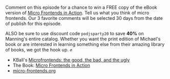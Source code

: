 Comment on this episode for a chance to win a FREE copy of the eBook version of [Micro Frontends in Action](https://www.manning.com/books/micro-frontends-in-action?query=Michael%20Geers). Tell us what you think of micro frontends. Our 3 favorite comments will be selected 30 days from the date of publish for this episode.

ALSO be sure to use discount code `podjsparty20` to save **40%** on Manning's entire catalog. Whether you want the print edition of Michael's book or are interested in learning something else from their amazing library of books, we got the hook up. ✊

- KBall's [Microfrontends: the good, the bad, and the ugly](https://zendev.com/2019/06/17/microfrontends-good-bad-ugly.html)
- The Book: [Micro Frontends in Action](https://www.manning.com/books/micro-frontends-in-action?query=Michael%20Geers)
- [micro-frontends.org](https://micro-frontends.org)